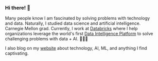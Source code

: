 ### Hi there! 👋

Many people know I am fascinated by solving problems with technology and data. Naturally, I studied data science and artificial intelligence. Carnegie Mellon grad. Currently, I work at <a href="https://www.databricks.com/" target="_blank">Databricks</a> where I help organizations leverage the world's first <a href="https://www.databricks.com/product/data-intelligence-platform" target="_blank">Data Intelligence Platform</a> to solve challenging problems with data + AI. 👨🏻‍💻

I also blog on my <a href="https://benhay.es/" target="_blank">website</a> about technology, AI, ML, and anything I find captivating.

